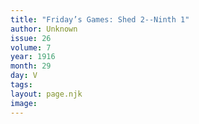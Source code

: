 ```yaml
---
title: "Friday’s Games: Shed 2--Ninth 1"
author: Unknown
issue: 26
volume: 7
year: 1916
month: 29
day: V
tags:
layout: page.njk
image:
---
```



